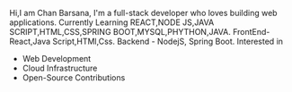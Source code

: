 Hi,I am Chan Barsana,
I'm a full-stack developer who loves building web applications. 
Currently Learning REACT,NODE JS,JAVA SCRIPT,HTML,CSS,SPRING BOOT,MYSQL,PHYTHON,JAVA.
FrontEnd-React,Java Script,HTMl,Css.
Backend - NodejS, Spring Boot.
Interested in
- Web Development
- Cloud Infrastructure
- Open-Source Contributions



<!---
Chanbarsana/Chanbarsana is a ✨ special ✨ repository because its `README.md` (this file) appears on your GitHub profile.
You can click the Preview link to take a look at your changes.
--->
